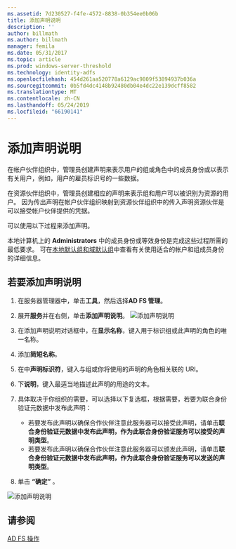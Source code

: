 ```yaml
---
ms.assetid: 7d230527-f4fe-4572-8838-0b354ee0b06b
title: 添加声明说明
description: ''
author: billmath
ms.author: billmath
manager: femila
ms.date: 05/31/2017
ms.topic: article
ms.prod: windows-server-threshold
ms.technology: identity-adfs
ms.openlocfilehash: 454d261aa520778a6129ac9809f53894937b036a
ms.sourcegitcommit: 0b5fd4dc4148b92480db04e4dc22e139dcff8582
ms.translationtype: MT
ms.contentlocale: zh-CN
ms.lasthandoff: 05/24/2019
ms.locfileid: "66190141"
---
```

# <a name="add-a-claim-description"></a>添加声明说明


在帐户伙伴组织中，管理员创建声明来表示用户的组或角色中的成员身份或以表示有关用户，例如，用户的雇员标识号的一些数据。

在资源伙伴组织中，管理员创建相应的声明来表示组和用户可以被识别为资源的用户。 因为传出声明在帐户伙伴组织映射到资源伙伴组织中的传入声明资源伙伴是可以接受帐户伙伴提供的凭据。 

可以使用以下过程来添加声明。

本地计算机上的 **Administrators** 中的成员身份或等效身份是完成这些过程所需的最低要求。  可在[本地默认组和域默认组](https://go.microsoft.com/fwlink/?LinkId=83477)中查看有关使用适合的帐户和组成员身份的详细信息。

## <a name="to-add-a-claim-description"></a>若要添加声明说明

1. 在服务器管理器中，单击**工具**，然后选择**AD FS 管理**。 

2.  展开**服务**并在右侧，单击**添加声明说明**。
![添加声明说明](media\Add-a-Claim-Description\claimdesc1.png)

3.  在添加声明说明对话框中，在**显示名称**，键入用于标识组或此声明的角色的唯一名称。

4.  添加**简短名称**。

5.  在中**声明标识符**，键入与组或你将使用的声明的角色相关联的 URI。

6.  下**说明**，键入最适当地描述此声明的用途的文本。

7.  具体取决于你组织的需要，可以选择以下复选框，根据需要，若要为联合身份验证元数据中发布此声明：


    - 若要发布此声明以确保合作伙伴注意此服务器可以接受此声明，请单击**联合身份验证元数据中发布此声明，作为此联合身份验证服务可以接受的声明类型**。
    - 若要发布此声明以确保合作伙伴注意此服务器可以颁发此声明，请单击**联合身份验证元数据中发布此声明，作为此联合身份验证服务可以发送的声明类型**。

8.  单击 **“确定”** 。

![添加声明说明](media\Add-a-Claim-Description\claimdesc2.png)

  
## <a name="see-also"></a>请参阅  
[AD FS 操作](../../ad-fs/AD-FS-2016-Operations.md) 
